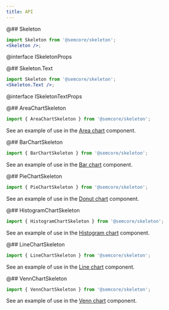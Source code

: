 ```yaml
---
title: API
---
```


@## Skeleton

```jsx
import Skeleton from '@semcore/skeleton';
<Skeleton />;
```

@interface ISkeletonProps

@## Skeleton.Text

```jsx
import Skeleton from '@semcore/skeleton';
<Skeleton.Text />;
```

@interface ISkeletonTextProps

@## AreaChartSkeleton

```jsx
import { AreaChartSkeleton } from '@semcore/skeleton';
```

See an example of use in the [Area chart](data-display/area-chart/area-chart-code/#ac26f2) component.

@## BarChartSkeleton

```jsx
import { BarChartSkeleton } from '@semcore/skeleton';
```

See an example of use in the [Bar chart](/data-display/bar-chart/bar-chart-code/#ac26f2) component.

@## PieChartSkeleton

```jsx
import { PieChartSkeleton } from '@semcore/skeleton';
```

See an example of use in the [Donut chart](/data-display/donut-chart/donut-chart-code/#ac26f2) component.

@## HistogramChartSkeleton

```jsx
import { HistogramChartSkeleton } from '@semcore/skeleton';
```

See an example of use in the [Histogram chart](/data-display/histogram-chart/histogram-chart-code/#ac26f2) component.

@## LineChartSkeleton

```jsx
import { LineChartSkeleton } from '@semcore/skeleton';
```

See an example of use in the [Line chart](/data-display/line-chart/line-chart-code/#ac26f2) component.

@## VennChartSkeleton

```jsx
import { VennChartSkeleton } from '@semcore/skeleton';
```

See an example of use in the [Venn chart](/data-display/venn-chart/venn-chart-code/#ac26f2) component.
